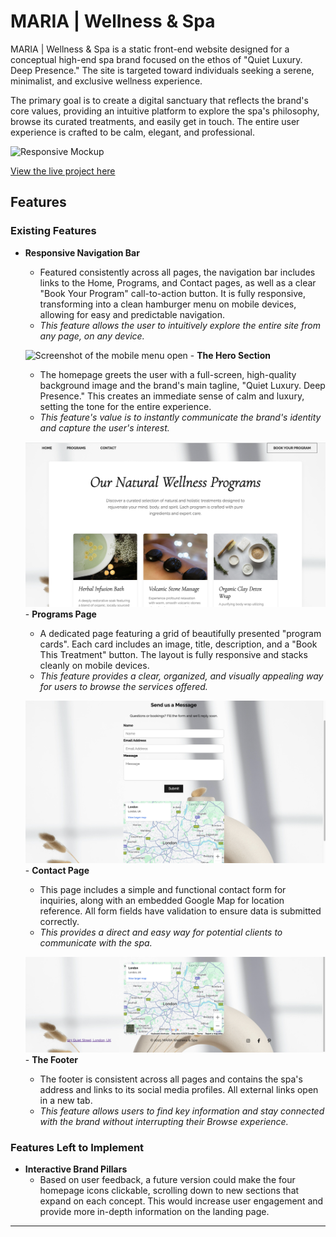 # MARIA | Wellness & Spa

MARIA | Wellness & Spa is a static front-end website designed for a conceptual high-end spa brand focused on the ethos of "Quiet Luxury. Deep Presence." The site is targeted toward individuals seeking a serene, minimalist, and exclusive wellness experience.

The primary goal is to create a digital sanctuary that reflects the brand's core values, providing an intuitive platform to explore the spa's philosophy, browse its curated treatments, and easily get in touch. The entire user experience is crafted to be calm, elegant, and professional.

![Responsive Mockup](documentation/responsive-mockup.png)

[View the live project here](https://oliveiracle.github.io/first-project-maria/)

## Features

### Existing Features

-   **Responsive Navigation Bar**
    -   Featured consistently across all pages, the navigation bar includes links to the Home, Programs, and Contact pages, as well as a clear "Book Your Program" call-to-action button. It is fully responsive, transforming into a clean hamburger menu on mobile devices, allowing for easy and predictable navigation.
    -   *This feature allows the user to intuitively explore the entire site from any page, on any device.*

    ![Screenshot of the mobile menu open](documentation/m1.png) -   **The Hero Section**
    -   The homepage greets the user with a full-screen, high-quality background image and the brand's main tagline, "Quiet Luxury. Deep Presence." This creates an immediate sense of calm and luxury, setting the tone for the entire experience.
    -   *This feature's value is to instantly communicate the brand's identity and capture the user's interest.*

    ![Screenshot of the Programs Page](documentation/screenshots/programs.png) -   **Programs Page**
    -   A dedicated page featuring a grid of beautifully presented "program cards". Each card includes an image, title, description, and a "Book This Treatment" button. The layout is fully responsive and stacks cleanly on mobile devices.
    -   *This feature provides a clear, organized, and visually appealing way for users to browse the services offered.*

    ![Screenshot of the Contact Page](documentation/screenshots/contact.png) -   **Contact Page**
    -   This page includes a simple and functional contact form for inquiries, along with an embedded Google Map for location reference. All form fields have validation to ensure data is submitted correctly.
    -   *This provides a direct and easy way for potential clients to communicate with the spa.*

    ![Screenshot of the Contact Page](documentation/footer.png) -   **The Footer**
    -   The footer is consistent across all pages and contains the spa's address and links to its social media profiles. All external links open in a new tab.
    -   *This feature allows users to find key information and stay connected with the brand without interrupting their Browse experience.*

### Features Left to Implement

-   **Interactive Brand Pillars**
    -   Based on user feedback, a future version could make the four homepage icons clickable, scrolling down to new sections that expand on each concept. This would increase user engagement and provide more in-depth information on the landing page.

---